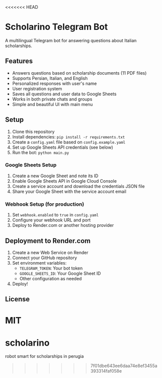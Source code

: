 <<<<<<< HEAD
# Scholarino Telegram Bot

A multilingual Telegram bot for answering questions about Italian scholarships.

## Features

- Answers questions based on scholarship documents (11 PDF files)
- Supports Persian, Italian, and English
- Personalized responses with user's name
- User registration system
- Saves all questions and user data to Google Sheets
- Works in both private chats and groups
- Simple and beautiful UI with main menu

## Setup

1. Clone this repository
2. Install dependencies: `pip install -r requirements.txt`
3. Create a `config.yaml` file based on `config.example.yaml`
4. Set up Google Sheets API credentials (see below)
5. Run the bot: `python main.py`

### Google Sheets Setup

1. Create a new Google Sheet and note its ID
2. Enable Google Sheets API in Google Cloud Console
3. Create a service account and download the credentials JSON file
4. Share your Google Sheet with the service account email

### Webhook Setup (for production)

1. Set `webhook.enabled` to `true` in `config.yaml`
2. Configure your webhook URL and port
3. Deploy to Render.com or another hosting provider

## Deployment to Render.com

1. Create a new Web Service on Render
2. Connect your GitHub repository
3. Set environment variables:
   - `TELEGRAM_TOKEN`: Your bot token
   - `GOOGLE_SHEETS_ID`: Your Google Sheet ID
   - Other configuration as needed
4. Deploy!

## License

MIT
=======
# scholarino
robot smart for scholarships in perugia 
>>>>>>> 7f01dbe643ee6daa74e8ef3455a393314faf058e
